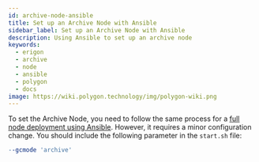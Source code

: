 ```yaml
---
id: archive-node-ansible
title: Set up an Archive Node with Ansible
sidebar_label: Set up an Archive Node with Ansible
description: Using Ansible to set up an archive node
keywords:
  - erigon
  - archive
  - node
  - ansible
  - polygon
  - docs
image: https://wiki.polygon.technology/img/polygon-wiki.png
---
```


To set the Archive Node, you need to follow the same process for a [<ins>full node deployment using Ansible</ins>](/docs/develop/network-details/full-node-deployment). However, it requires a minor configuration change. You should include the following parameter in the `start.sh` file:

```makefile
--gcmode 'archive'
```